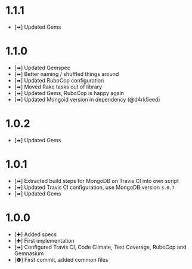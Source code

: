 1.1.1
=====

* [➠] Updated Gems

1.1.0
=====

* [➠] Updated Gemspec
* [➠] Better naming / shuffled things around
* [➠] Updated RuboCop configuration
* [➠] Moved Rake tasks out of library
* [➠] Updated Gems, RuboCop is happy again
* [➠] Updated Mongoid version in dependency (@d4rk5eed)

1.0.2
=====

* [➠] Updated Gems

1.0.1
=====

* [➠] Extracted build steps for MongoDB on Travis CI into own script
* [➠] Updated Travis CI configuration, use MongoDB version `3.0.7`
* [➠] Updated Gems

1.0.0
=====

* [✚] Added specs
* [✚] First implementation
* [➠] Configured Travis CI, Code Climate, Test Coverage, RuboCop and Gemnasium
* [❶] First commit, added common files